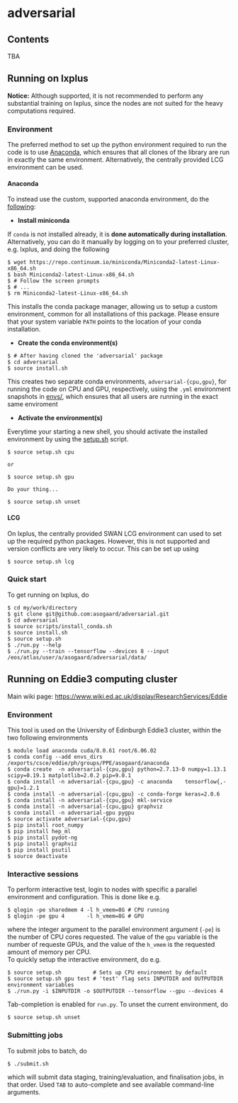 # adversarial

## Contents

TBA


## Running on lxplus

**Notice:** Although supported, it is not recommended to perform any substantial
 training on lxplus, since the nodes are not suited for the heavy computations
 required.


### Environment

The preferred method to set up the python environment required to run the code
is to use [Anaconda](https://conda.io/docs/), which ensures that all clones of
the library are run in exactly the same environment. Alternatively, the
centrally provided LCG environment can be used.

#### Anaconda

To instead use the custom, supported anaconda environment, do the
[following](https://conda.io/docs/user-guide/tasks/manage-environments.html#building-identical-conda-environments):

- **Install miniconda**

If `conda` is not installed already, it is **done automatically during
installation**. Alternatively, you can do it manually by logging on to your
preferred cluster, e.g. lxplus, and doing the following
```
$ wget https://repo.continuum.io/miniconda/Miniconda2-latest-Linux-x86_64.sh
$ bash Miniconda2-latest-Linux-x86_64.sh
$ # Follow the screen prompts
$ # ...
$ rm Miniconda2-latest-Linux-x86_64.sh
``` 
This installs the conda package manager, allowing us to setup a custom
environment, common for all installations of this package. Please ensure that
your system variable `PATH` points to the location of your conda installation.

- **Create the conda environment(s)**

```
$ # After having cloned the 'adversarial' package
$ cd adversarial
$ source install.sh
```
This creates two separate conda environments, `adversarial-{cpu,gpu}`, for
running the code on CPU and GPU, respectively, using the `.yml` environment
snapshots in [envs/](envs/), which ensures that all users are running in the
exact same enviroment

- **Activate the environment(s)**

Everytime your starting a new shell, you should activate the installed
environment by using the [setup.sh](setup.sh) script.
```
$ source setup.sh cpu

or

$ source setup.sh gpu

Do your thing...

$ source setup.sh unset
```

#### LCG

On lxplus, the centrally provided SWAN LCG environment can used to set up the
required python packages. However, this is not supported and version conflicts
are very likely to occur. This can be set up using
```
$ source setup.sh lcg
```

### Quick start

To get running on lxplus, do
```
$ cd my/work/directory
$ git clone git@github.com:asogaard/adversarial.git
$ cd adversarial
$ source scripts/install_conda.sh
$ source install.sh
$ source setup.sh
$ ./run.py --help
$ ./run.py --train --tensorflow --devices 8 --input /eos/atlas/user/a/asogaard/adversarial/data/
```



## Running on Eddie3 computing cluster

Main wiki page: https://www.wiki.ed.ac.uk/display/ResearchServices/Eddie


### Environment

This tool is used on the University of Edinburgh Eddie3 cluster, within the two following environments
```
$ module load anaconda cuda/8.0.61 root/6.06.02
$ conda config --add envs_dirs /exports/csce/eddie/ph/groups/PPE/asogaard/anaconda
$ conda create  -n adversarial-{cpu,gpu} python=2.7.13-0 numpy=1.13.1 scipy=0.19.1 matplotlib=2.0.2 pip=9.0.1
$ conda install -n adversarial-{cpu,gpu} -c anaconda    tensorflow{,-gpu}=1.2.1
$ conda install -n adversarial-{cpu,gpu} -c conda-forge keras=2.0.6
$ conda install -n adversarial-{cpu,gpu} mkl-service
$ conda install -n adversarial-{cpu,gpu} graphviz
$ conda install -n adversarial-gpu pygpu
$ source activate adversarial-{cpu,gpu}
$ pip install root_numpy
$ pip install hep_ml
$ pip install pydot-ng
$ pip install graphviz
$ pip install psutil
$ source deactivate
```


### Interactive sessions

To perform interactive test, login to nodes with specific a parallel environment and configuration. This is done like e.g.
```
$ qlogin -pe sharedmem 4 -l h_vmem=8G # CPU running
$ qlogin -pe gpu 4       -l h_vmem=8G # GPU 
```
where the integer argument to the parallel environment argument (`-pe`) is the number of CPU cores requested. The value of the `gpu` variable is the number of requeste GPUs, and the value of the `h_vmem` is the requested amount of memory per CPU.  
To quickly setup the interactive environment, do e.g.
```
$ source setup.sh          # Sets up CPU environment by default
$ source setup.sh gpu test # 'test' flag sets INPUTDIR and OUTPUTDIR environment variables
$ ./run.py -i $INPUTDIR -o $OUTPUTDIR --tensorflow --gpu --devices 4
```
Tab-completion is enabled for `run.py`.
To unset the current environment, do
```
$ source setup.sh unset
```


### Submitting jobs

To submit jobs to batch, do
```
$ ./submit.sh
```
which will submit data staging, training/evaluation, and finalisation jobs, in
that order. Used `TAB` to auto-complete and see available command-line arguments.
